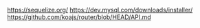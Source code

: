 https://sequelize.org/
https://dev.mysql.com/downloads/installer/
https://github.com/koajs/router/blob/HEAD/API.md